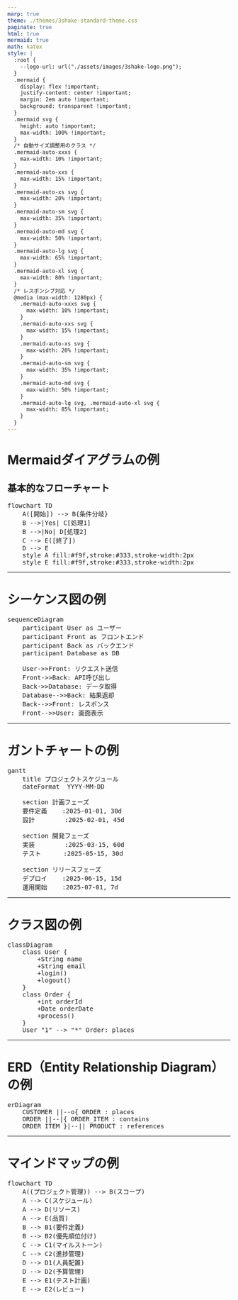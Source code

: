 ```yaml
---
marp: true
theme: ./themes/3shake-standard-theme.css
paginate: true
html: true
mermaid: true
math: katex
style: |
  :root {
    --logo-url: url("./assets/images/3shake-logo.png");
  }
  .mermaid {
    display: flex !important;
    justify-content: center !important;
    margin: 2em auto !important;
    background: transparent !important;
  }
  .mermaid svg {
    height: auto !important;
    max-width: 100% !important;
  }
  /* 自動サイズ調整用のクラス */
  .mermaid-auto-xxxs {
    max-width: 10% !important;
  }
  .mermaid-auto-xxs {
    max-width: 15% !important;
  }
  .mermaid-auto-xs svg {
    max-width: 20% !important;
  }
  .mermaid-auto-sm svg {
    max-width: 35% !important;
  }
  .mermaid-auto-md svg {
    max-width: 50% !important;
  }
  .mermaid-auto-lg svg {
    max-width: 65% !important;
  }
  .mermaid-auto-xl svg {
    max-width: 80% !important;
  }
  /* レスポンシブ対応 */
  @media (max-width: 1280px) {
    .mermaid-auto-xxxs svg {
      max-width: 10% !important;
    }
    .mermaid-auto-xxs svg {
      max-width: 15% !important;
    }
    .mermaid-auto-xs svg {
      max-width: 20% !important;
    }
    .mermaid-auto-sm svg {
      max-width: 35% !important;
    }
    .mermaid-auto-md svg {
      max-width: 50% !important;
    }
    .mermaid-auto-lg svg, .mermaid-auto-xl svg {
      max-width: 85% !important;
    }
  }
---
```


# Mermaidダイアグラムの例

## 基本的なフローチャート
<pre class="mermaid mermaid-auto-xs">
flowchart TD
    A([開始]) --> B{条件分岐}
    B -->|Yes| C[処理1]
    B -->|No| D[処理2]
    C --> E([終了])
    D --> E
    style A fill:#f9f,stroke:#333,stroke-width:2px
    style E fill:#f9f,stroke:#333,stroke-width:2px
</pre>

---

# シーケンス図の例

<pre class="mermaid mermaid-auto-sm">
sequenceDiagram
    participant User as ユーザー
    participant Front as フロントエンド
    participant Back as バックエンド
    participant Database as DB

    User->>Front: リクエスト送信
    Front->>Back: API呼び出し
    Back->>Database: データ取得
    Database-->>Back: 結果返却
    Back-->>Front: レスポンス
    Front-->>User: 画面表示
</pre>

---

# ガントチャートの例

<pre class="mermaid">
gantt
    title プロジェクトスケジュール
    dateFormat  YYYY-MM-DD
    
    section 計画フェーズ
    要件定義    :2025-01-01, 30d
    設計        :2025-02-01, 45d
    
    section 開発フェーズ
    実装        :2025-03-15, 60d
    テスト      :2025-05-15, 30d
    
    section リリースフェーズ
    デプロイ    :2025-06-15, 15d
    運用開始    :2025-07-01, 7d
</pre>

---

# クラス図の例

<pre class="mermaid mermaid-auto-xxs">
classDiagram
    class User {
        +String name
        +String email
        +login()
        +logout()
    }
    class Order {
        +int orderId
        +Date orderDate
        +process()
    }
    User "1" --> "*" Order: places
</pre>

---

# ERD（Entity Relationship Diagram）の例

<pre class="mermaid mermaid-auto-xxs">
erDiagram
    CUSTOMER ||--o{ ORDER : places
    ORDER ||--|{ ORDER_ITEM : contains
    ORDER_ITEM }|--|| PRODUCT : references
</pre>

---

# マインドマップの例

<pre class="mermaid">
flowchart TD
    A((プロジェクト管理)) --> B(スコープ)
    A --> C(スケジュール)
    A --> D(リソース)
    A --> E(品質)
    B --> B1(要件定義)
    B --> B2(優先順位付け)
    C --> C1(マイルストーン)
    C --> C2(進捗管理)
    D --> D1(人員配置)
    D --> D2(予算管理)
    E --> E1(テスト計画)
    E --> E2(レビュー)
</pre>

<script type="module">
import mermaid from 'https://cdn.jsdelivr.net/npm/mermaid@11.4.1/dist/mermaid.esm.min.mjs';

// 初期化
mermaid.initialize({ 
  startOnLoad: true,
  theme: 'default',
  fontSize: 16
});

// ダイアグラムのサイズを自動調整する関数
function autoSizeMermaidDiagrams() {
  // すべてのMermaidダイアグラムを取得
  const diagrams = document.querySelectorAll('.mermaid');
  
  diagrams.forEach(diagram => {
    // SVG要素が生成されるまで待機
    const observer = new MutationObserver((mutations, obs) => {
      const svg = diagram.querySelector('svg');
      if (svg) {
        // 監視を停止
        obs.disconnect();
        
        // ダイアグラムの種類を判定
        let diagramType = '';
        let sizeClass = '';
        
        // ダイアグラムのテキストコンテンツを取得
        const content = diagram.textContent.toLowerCase();
        
        // ダイアグラムの種類と複雑さに基づいてサイズクラスを決定
        if (content.includes('flowchart') || content.includes('graph')) {
          // ノード数に基づいてサイズを決定
          const nodeCount = (content.match(/\[|\]|\(|\)|\{|\}/g) || []).length;
          if (nodeCount < 10) {
            sizeClass = 'mermaid-auto-xs';
          } else if (nodeCount < 20) {
            sizeClass = 'mermaid-auto-sm';
          } else {
            sizeClass = 'mermaid-auto-md';
          }
        } else if (content.includes('sequencediagram')) {
          // 参加者の数に基づいてサイズを決定
          const participantCount = (content.match(/participant/g) || []).length;
          sizeClass = participantCount <= 3 ? 'mermaid-auto-md' : 'mermaid-auto-lg';
        } else if (content.includes('gantt')) {
          // セクション数に基づいてサイズを決定
          const sectionCount = (content.match(/section/g) || []).length;
          sizeClass = sectionCount <= 2 ? 'mermaid-auto-lg' : 'mermaid-auto-xl';
        } else if (content.includes('classDiagram')) {
          // クラス数に基づいてサイズを決定
          const classCount = (content.match(/class /g) || []).length;
          sizeClass = classCount <= 2 ? 'mermaid-auto-sm' : 'mermaid-auto-md';
        } else if (content.includes('erdiagram')) {
          // エンティティ数に基づいてサイズを決定
          sizeClass = 'mermaid-auto-sm';
        } else {
          // その他のダイアグラム
          sizeClass = 'mermaid-auto-md';
        }
        
        // サイズクラスを適用
        diagram.classList.add(sizeClass);
      }
    });
    
    // DOM変更の監視を開始
    observer.observe(diagram, { childList: true, subtree: true });
  });
}

// ページ読み込み完了後に実行
window.addEventListener('load', () => {
  // 少し遅延させて実行（Mermaidのレンダリング完了を待つ）
  setTimeout(autoSizeMermaidDiagrams, 500);
});
</script>